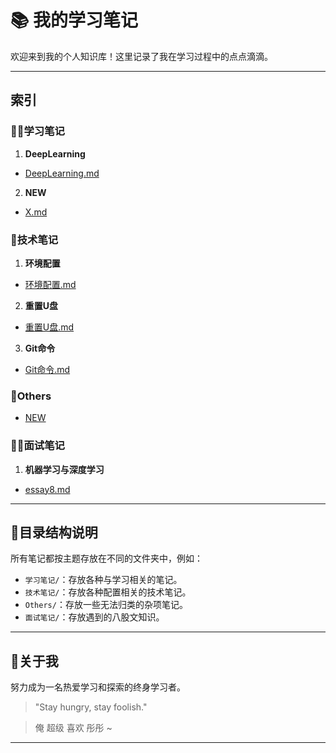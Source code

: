 # 📚 我的学习笔记

欢迎来到我的个人知识库！这里记录了我在学习过程中的点点滴滴。

---

## 索引

### ✍🏻学习笔记
1. **DeepLearning**
  - [DeepLearning.md](01-学习笔记/1-DeepLearning/DeepLearning.md)

2. **NEW**
  - [X.md](01-学习笔记/1-DeepLearning/DeepLearning.md)

### 🤖技术笔记
1. **环境配置**
  - [环境配置.md](02-技术笔记/1-环境配置.md)
2. **重置U盘**
  - [重置U盘.md](02-技术笔记/2-重置U盘.md)
3. **Git命令**
  - [Git命令.md](02-技术笔记/3-Git命令.md)

### 🚩Others
- [NEW]()

### 🦸‍♂️面试笔记
1. **机器学习与深度学习**
 - [essay8.md](04-面试笔记/机器学习与深度学习/essay8.md)
---

## 🏁目录结构说明

所有笔记都按主题存放在不同的文件夹中，例如：

- `学习笔记/`：存放各种与学习相关的笔记。
- `技术笔记/`：存放各种配置相关的技术笔记。
- `Others/`：存放一些无法归类的杂项笔记。
- `面试笔记/`：存放遇到的八股文知识。

---

## 🤩关于我

努力成为一名热爱学习和探索的终身学习者。
> "Stay hungry, stay foolish."  

>  俺 超级 喜欢 彤彤 ~

---
